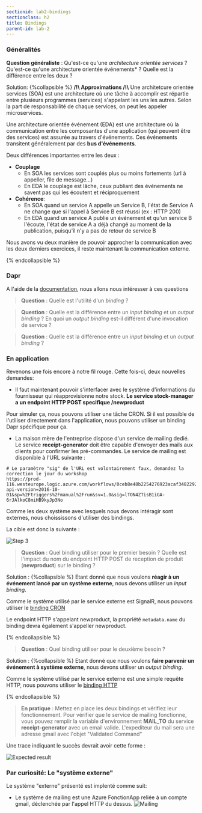 ```yaml
---
sectionid: lab2-bindings
sectionclass: h2
title: Bindings
parent-id: lab-2
---
```


### Généralités

**Question généraliste** : Qu'est-ce qu'une _architecture orientée services_ ? Qu'est-ce qu'une architecture orientée événements\* ? Quelle est la différence entre les deux ?

Solution:
{%collapsible %}
**/!\ Approximations /!\\**
Une architetcure orientée services (SOA) est une architecture où une tâche à accomplir est répartie entre plusieurs programmes (services) s'appelant les uns les autres. Selon la part de responsabilité de chaque services, on peut les appeler microservices.

Une architecture orientée événement (EDA) est une architecture où la communication entre les composantes d'une application (qui peuvent être des services) est assurée au travers d'événements. Ces événements transitent généralement par des **bus d'événements**.

Deux différences importantes entre les deux :

- **Couplage**
  - En SOA les services sont couplés plus ou moins fortements (url à appeller, file de message...)
  - En EDA le couplage est lâche, ceux publiant des événements ne savent pas qui les écoutent et réciproquement
- **Cohérence**:
  - En SOA quand un service A appelle un Service B, l'état de Service A ne change que si l'appel à Service B est réussi (ex : HTTP 200)
  - En EDA quand un service A publie un événement et qu'un service B l'écoute, l'état de service A a déjà changé au moment de la publication, puisqu'il n'y a pas de retour de service B

Nous avons vu deux manière de pouvoir approcher la communication avec les deux derniers exercices, il reste maintenant la communication externe.

{% endcollapsible %}

### Dapr

A l'aide de la [documentation](https://docs.dapr.io/developing-applications/building-blocks/bindings/bindings-overview/), nous allons nous intéresser à ces questions

> **Question** : Quelle est l'utilité d'un _binding_ ?

> **Question** : Quelle est la différence entre un _input binding_ et un _output binding_ ? En quoi un _output binding_ est-il différent d'une invocation de service ?

> **Question** : Quelle est la différence entre un _input binding_ et un _output binding_ ?

### En application

Revenons une fois encore à notre fil rouge. Cette fois-ci, deux nouvelles demandes:
- Il faut maintenant pouvoir s'interfacer avec le système d'informations du fournisseur qui réapprovisionne notre stock. **Le service **stock-manager** a un endpoint HTTP POST specifique /newproduct**

Pour simuler ça, nous pouvons utiliser une tâche CRON. Si il est possible de l'utiliser directement dans l'application, nous pouvons utiliser un binding Dapr spécifique pour ça.

- La maison mère de l'entreprise dispose d'un service de mailing dedié.  Le service **receipt-generator** doit être capable d'envoyer des mails aux clients pour confirmer les pré-commandes. Le service de mailing est disponible à l'URL suivante : 

```shell
# Le paramètre "sig" de l'URL est volontairement faux, demandez la correction le jour du workshop 
https://prod-116.westeurope.logic.azure.com/workflows/0ceb8e48b2254276923acaf348229260/triggers/manual/paths/invoke?api-version=2016-10-01&sp=%2Ftriggers%2Fmanual%2Frun&sv=1.0&sig=lTON4ZTisB1iGA-6rJAlkoC8miHB9kyJp3No
```

Comme les deux système avec lesquels nous devons intéragir sont externes, nous choississons d'utiliser des bindings. 

La cible est donc la suivante :

![Step 3](/media/lab2/bindings/app-step-3-bindings.png)


> **Question** : Quel binding utiliser pour le premier besoin ? Quelle est l'impact du nom du endpoint HTTP POST de reception de produit (**newproduct**) sur le binding ?

Solution :
{%collapsible %}
Etant donné que nous voulons **réagir à un événement lancé par un système externe**, nous devons utiliser un *input binding*.

Comme le système utilisé par le service externe est SignalR, nous pouvons utiliser le [binding CRON](https://docs.dapr.io/reference/components-reference/supported-bindings/cron/)

Le endpoint HTTP s'appelant newproduct, la propriété `metadata.name` du binding devra également s'appeller newproduct.

{% endcollapsible %}

> **Question** : Quel binding utiliser pour le deuxième besoin ?

Solution :
{%collapsible %}
Etant donné que nous voulons **faire parvenir un événement à système externe**, nous devons utiliser un *output binding*.

Comme le système utilisé par le service externe est une simple requête HTTP, nous pouvons utiliser le [binding HTTP](https://docs.dapr.io/reference/components-reference/supported-bindings/http/)

{% endcollapsible %}

> **En pratique** : Mettez en place les deux bindings et vérifiez leur fonctionnement. Pour vérifier que le service de mailing fonctionne, vous pouvez remplir la variable d'environnement **MAIL_TO** du service **receipt-generator** avec un email valide. L'expediteur du mail sera une adresse gmail avec l'objet "Validated Command"

Une trace indiquant le succès devrait avoir cette forme :

![Expected result](/media/lab2/bindings/expected-result.png)

### Par curiosité: Le "système externe"

Le système "externe" présenté est implenté comme suit:
- Le système de mailing est une Azure FonctionApp reliée à un compte gmail, déclenchée par l'appel HTTP du dessus.
![Mailing](/media/lab2/bindings/logic-app-mailing.png)




